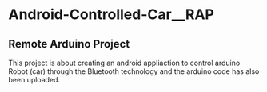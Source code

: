 # Android-Controlled-Car__RAP
## Remote Arduino Project
This project is about creating an android appliaction to control arduino Robot (car) through the Bluetooth technology and the arduino code has also been uploaded.
